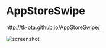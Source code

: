 AppStoreSwipe
=============

http://tk-ota.github.io/AppStoreSwipe/


![screenshot](http://tk-ota.github.io/AppStoreSwipe/images/screenshot.png)
